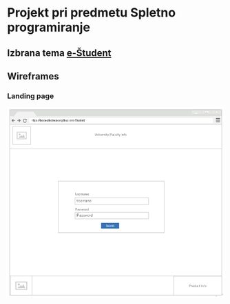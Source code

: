 # Projekt pri predmetu Spletno programiranje #

## Izbrana tema [e-Študent](https://ucilnica.fri.uni-lj.si/mod/page/view.php?id=1436#eStudent) ##



## Wireframes ##
### Landing page ###
![Landing page!](docs/wireframes/png/landing_page.png?raw=true)
